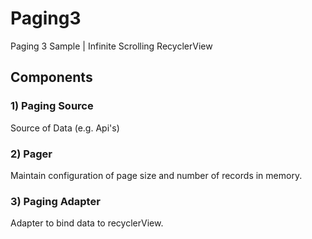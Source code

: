# Paging3
Paging 3 Sample | Infinite Scrolling RecyclerView

## Components

### 1) Paging Source
  Source of Data (e.g. Api's)

### 2) Pager
  Maintain configuration of page size and number of records in memory.

### 3) Paging Adapter
  Adapter to bind data to recyclerView.
